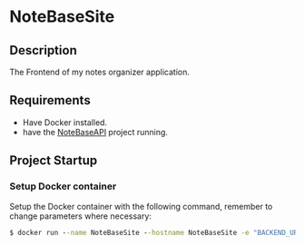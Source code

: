 # NoteBaseSite

## Description
The Frontend of my notes organizer application.

## Requirements
- Have Docker installed.
- have the [NoteBaseAPI](https://github.com/NoteBaseApp/NoteBaseAPI/tree/main) project running.
## Project Startup

### Setup Docker container
Setup the Docker container with the following command, remember to change parameters where necessary:
```cmd
$ docker run --name NoteBaseSite --hostname NoteBaseSite -e "BACKEND_URL=" -p {port}:80 -d joeyremmers/notebaseSite
```
